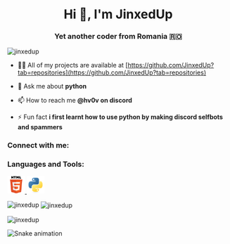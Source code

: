<h1 align="center">Hi 👋, I'm JinxedUp</h1>
<h3 align="center">Yet another coder from Romania 🇷🇴</h3>

<p align="left"> <img src="https://komarev.com/ghpvc/?username=jinxedup&label=Profile%20views&color=0e75b6&style=flat" alt="jinxedup" /> </p>

- 👨‍💻 All of my projects are available at [https://github.com/JinxedUp?tab=repositories](https://github.com/JinxedUp?tab=repositories)

- 💬 Ask me about **python**

- 📫 How to reach me **@hv0v on discord**

- ⚡ Fun fact **i first learnt how to use python by making discord selfbots and spammers**

<h3 align="left">Connect with me:</h3>
<p align="left">
</p>

<h3 align="left">Languages and Tools:</h3>
<p align="left"> <a href="https://www.w3.org/html/" target="_blank" rel="noreferrer"> <img src="https://raw.githubusercontent.com/devicons/devicon/master/icons/html5/html5-original-wordmark.svg" alt="html5" width="40" height="40"/> </a> <a href="https://www.python.org" target="_blank" rel="noreferrer"> <img src="https://raw.githubusercontent.com/devicons/devicon/master/icons/python/python-original.svg" alt="python" width="40" height="40"/> </a> </p>

<p><img align="left" src="https://github-readme-stats.vercel.app/api/top-langs?username=jinxedup&show_icons=true&locale=en&layout=compact" alt="jinxedup" /></p>

<p>&nbsp;<img align="center" src="https://github-readme-stats.vercel.app/api?username=jinxedup&show_icons=true&locale=en" alt="jinxedup" /></p>

<p><img align="center" src="https://github-readme-streak-stats.herokuapp.com/?user=jinxedup&" alt="jinxedup" /></p>


<img src="https://raw.githubusercontent.com/maurodesouza/maurodesouza/output/snake.svg" alt="Snake animation" />

###
